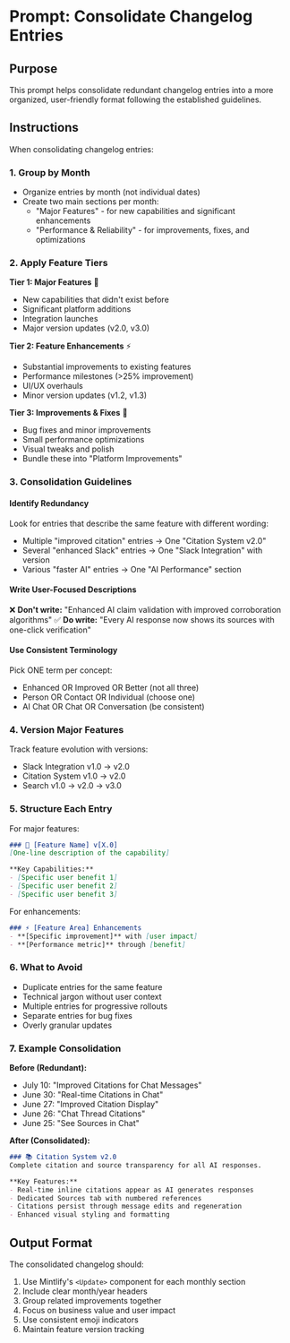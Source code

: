 # Prompt: Consolidate Changelog Entries

## Purpose
This prompt helps consolidate redundant changelog entries into a more organized, user-friendly format following the established guidelines.

## Instructions

When consolidating changelog entries:

### 1. Group by Month
- Organize entries by month (not individual dates)
- Create two main sections per month:
  - "Major Features" - for new capabilities and significant enhancements
  - "Performance & Reliability" - for improvements, fixes, and optimizations

### 2. Apply Feature Tiers

**Tier 1: Major Features** 🚀
- New capabilities that didn't exist before
- Significant platform additions
- Integration launches
- Major version updates (v2.0, v3.0)

**Tier 2: Feature Enhancements** ⚡
- Substantial improvements to existing features
- Performance milestones (>25% improvement)
- UI/UX overhauls
- Minor version updates (v1.2, v1.3)

**Tier 3: Improvements & Fixes** 🔧
- Bug fixes and minor improvements
- Small performance optimizations
- Visual tweaks and polish
- Bundle these into "Platform Improvements"

### 3. Consolidation Guidelines

#### Identify Redundancy
Look for entries that describe the same feature with different wording:
- Multiple "improved citation" entries → One "Citation System v2.0"
- Several "enhanced Slack" entries → One "Slack Integration" with version
- Various "faster AI" entries → One "AI Performance" section

#### Write User-Focused Descriptions
❌ **Don't write:** "Enhanced AI claim validation with improved corroboration algorithms"
✅ **Do write:** "Every AI response now shows its sources with one-click verification"

#### Use Consistent Terminology
Pick ONE term per concept:
- Enhanced OR Improved OR Better (not all three)
- Person OR Contact OR Individual (choose one)
- AI Chat OR Chat OR Conversation (be consistent)

### 4. Version Major Features
Track feature evolution with versions:
- Slack Integration v1.0 → v2.0
- Citation System v1.0 → v2.0
- Search v1.0 → v2.0 → v3.0

### 5. Structure Each Entry

For major features:
```markdown
### 🚀 [Feature Name] v[X.0]
[One-line description of the capability]

**Key Capabilities:**
- [Specific user benefit 1]
- [Specific user benefit 2]
- [Specific user benefit 3]
```

For enhancements:
```markdown
### ⚡ [Feature Area] Enhancements
- **[Specific improvement]** with [user impact]
- **[Performance metric]** through [benefit]
```

### 6. What to Avoid
- Duplicate entries for the same feature
- Technical jargon without user context
- Multiple entries for progressive rollouts
- Separate entries for bug fixes
- Overly granular updates

### 7. Example Consolidation

**Before (Redundant):**
- July 10: "Improved Citations for Chat Messages"
- June 30: "Real-time Citations in Chat"
- June 27: "Improved Citation Display"
- June 26: "Chat Thread Citations"
- June 25: "See Sources in Chat"

**After (Consolidated):**
```markdown
### 📚 Citation System v2.0
Complete citation and source transparency for all AI responses.

**Key Features:**
- Real-time inline citations appear as AI generates responses
- Dedicated Sources tab with numbered references
- Citations persist through message edits and regeneration
- Enhanced visual styling and formatting
```

## Output Format

The consolidated changelog should:
1. Use Mintlify's `<Update>` component for each monthly section
2. Include clear month/year headers
3. Group related improvements together
4. Focus on business value and user impact
5. Use consistent emoji indicators
6. Maintain feature version tracking